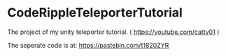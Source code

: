 # CodeRippleTeleporterTutorial
The project of my unity teleporter tutorial. ( https://youtube.com/catty01 )

The seperate code is at: https://pastebin.com/t1820ZYR

